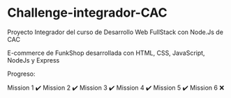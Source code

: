# Challenge-integrador-CAC
Proyecto Integrador del curso de Desarrollo Web FullStack con Node.Js de CAC

E-commerce de FunkShop desarrollada con HTML, CSS, JavaScript, NodeJs y Express

Progreso:

Mission 1 ✔️
Mission 2 ✔️
Mission 3 ✔️
Mission 4 ✔️
Mission 5 ✔️
Mission 6 ❌
